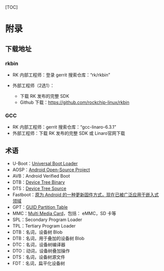 [TOC]

# 附录

## 下载地址

### rkbin

- RK 内部工程师：登录 gerrit 搜索仓库：“rk/rkbin”

- 外部工程师（2选1）：
  - 下载 RK 发布的完整 SDK
  - Github 下载：<https://github.com/rockchip-linux/rkbin>

### GCC

- RK 内部工程师：gerrit 搜索仓库：“gcc-linaro-6.3.1”
- 外部工程师：下载 RK 发布的完整 SDK 或 Linaro官网下载

## 术语

- U-Boot：[Universal Boot Loader](https://en.wikipedia.org/wiki/Das_U-Boot)
- AOSP：[Android Open-Source Project](https://en.wikipedia.org/wiki/Android_(operating_system)#Open-source_community)
- AVB：Android Verified Boot
- DTB：[Device Tree Binary](https://en.wikipedia.org/wiki/Device_tree)
- DTS：[Device Tree Source](https://en.wikipedia.org/wiki/Device_tree)
- Fastboot：[原为 Android 的一种更新固件方式，现在已被广泛应用于嵌入式领域](https://en.wikipedia.org/wiki/Android_software_development#Fastboot)
- GPT：[GUID Partition Table](https://en.wikipedia.org/wiki/Universally_unique_identifier)
- MMC：[Multi Media Card](https://en.wikipedia.org/wiki/MultiMediaCard)，包括： eMMC，SD 卡等
- SPL：Secondary Program Loader
- TPL：Tertiary Program Loader
- DTB：名词，设备树 Blob
- DTB：名词，用于叠加的设备树 Blob
- DTC：名词，设备树编译器
- DTO：动词，设备树叠加操作
- DTS：名词，设备树源文件
- FDT：名词，扁平化设备树

